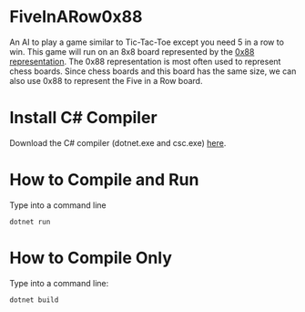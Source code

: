 # FiveInARow0x88
An AI to play a game similar to Tic-Tac-Toe except you need 5 in a row to win. This game will run on an 8x8 board represented by the <a href="http://mediocrechess.blogspot.com/2006/12/0x88-representation.html" target="_blank" title="0x88 board explanation">0x88 representation</a>. The 0x88 representation is most often used to represent chess boards. Since chess boards and this board has the same size, we can also use 0x88 to represent the Five in a Row board.

# Install C# Compiler
Download the C# compiler (dotnet.exe and csc.exe) [here](https://www.microsoft.com/net/download/thank-you/dotnet-sdk-2.1.300-windows-x64-installer "C# Compiler").

# How to Compile and Run
Type into a command line
```
dotnet run
```

# How to Compile Only
Type into a command line:
```
dotnet build
```

